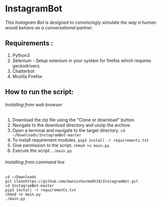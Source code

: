 # InstagramBot

*This Instagram Bot is designed to convincingly simulate the way a human would behave as a conversational partner.*

## Requirements :

1. Python3
2. Selenium - Setup selenium in your system for firefox which requires geckodrivers.
3. Chatterbot
4. Mozilla Firefox

## How to run the script:

###### Installing from web browser

1. Download the zip file using the "Clone or download" button.
2. Navigate to the download directory and unzip the archive.
3. Open a terminal and navigate to the target directory.
`cd ~/Downloads/InstagramBot-master`
4. To install requirement modules. 
`pip3 install -r requirements.txt`     
5. Give permission to the script.
`chmod +x main.py`
6. Execute the script.
`./main.py`

###### Installing from command line
```
cd ~/Downloads
git clonehttps://github.com/mansisharma0510/InstagramBot.git
cd InstagramBot-master
pip3 install -r requirements.txt
chmod +x main.py
./main.py
```
